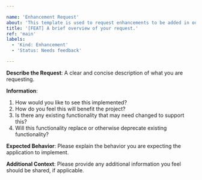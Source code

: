 ```yaml
---

name: 'Enhancement Request'
about: 'This template is used to request enhancements to be added in our projects.'
title: '[FEAT] A brief overview of your request.'
ref: 'main'
labels:
  - 'Kind: Enhancement'
  - 'Status: Needs feedback'

---
```


**Describe the Request**: A clear and concise description of what you are requesting.

**Information**:
1. How would you like to see this implemented?
2. How do you feel this will benefit the project?
3. Is there any existing functionality that may need changed to support this?
4. Will this functionality replace or otherwise deprecate existing functionality?

**Expected Behavior**: Please explain the behavior you are expecting the application to implement.

**Additional Context**: Please provide any additional information you feel should be shared, if applicable.